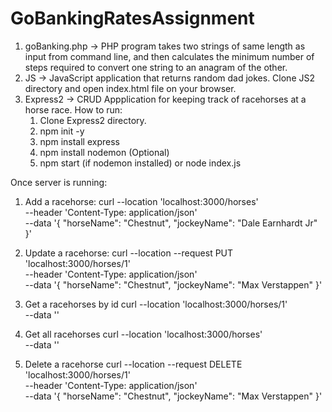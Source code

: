 # GoBankingRatesAssignment
 
1) goBanking.php -> PHP program takes two strings of same length as input from command line, and then calculates the minimum number of steps required to convert one string to an anagram of the other.
2) JS -> JavaScript application that returns random dad jokes. Clone JS2 directory and open index.html file on your browser.
3) Express2 -> CRUD Appplication for keeping track of racehorses at a horse race.
   How to run:
   1) Clone Express2 directory.
   2) npm init -y
   2) npm install express
   4) npm install nodemon (Optional)
   5) npm start (if nodemon installed) or node index.js

Once server is running:
1) Add a racehorse:
curl --location 'localhost:3000/horses' \
--header 'Content-Type: application/json' \
--data '{
  "horseName": "Chestnut",
  "jockeyName": "Dale Earnhardt Jr"
}'

2) Update a racehorse:
curl --location --request PUT 'localhost:3000/horses/1' \
--header 'Content-Type: application/json' \
--data '{
  "horseName": "Chestnut",
  "jockeyName": "Max Verstappen"
}'

3) Get a racehorses by id
curl --location 'localhost:3000/horses/1' \
--data ''

4) Get all racehorses
curl --location 'localhost:3000/horses' \
--data ''

5) Delete a racehorse
curl --location --request DELETE 'localhost:3000/horses/1' \
--header 'Content-Type: application/json' \
--data '{
  "horseName": "Chestnut",
  "jockeyName": "Max Verstappen"
}'
